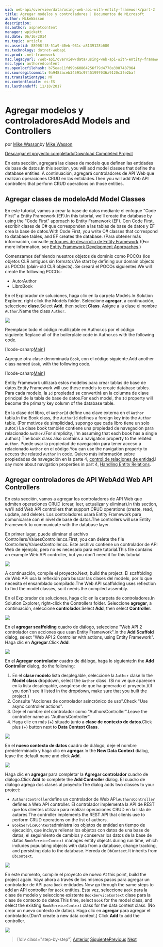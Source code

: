 ```yaml
---
uid: web-api/overview/data/using-web-api-with-entity-framework/part-2
title: Agregar modelos y controladores | Documentos de Microsoft
author: MikeWasson
description: 
ms.author: aspnetcontent
manager: wpickett
ms.date: 06/16/2014
ms.topic: article
ms.assetid: 88908ff8-51a9-40eb-931c-a8139128b680
ms.technology: dotnet-webapi
ms.prod: .net-framework
msc.legacyurl: /web-api/overview/data/using-web-api-with-entity-framework/part-2
msc.type: authoredcontent
ms.openlocfilehash: b75eae11fd99b60864256f79d4770a3007487964
ms.sourcegitcommit: 9a9483aceb34591c97451997036a9120c3fe2baf
ms.translationtype: MT
ms.contentlocale: es-ES
ms.lasthandoff: 11/10/2017
---
```

<a name="add-models-and-controllers"></a><span data-ttu-id="fefd4-102">Agregar modelos y controladores</span><span class="sxs-lookup"><span data-stu-id="fefd4-102">Add Models and Controllers</span></span>
====================
<span data-ttu-id="fefd4-103">por [Mike Wasson](https://github.com/MikeWasson)</span><span class="sxs-lookup"><span data-stu-id="fefd4-103">by [Mike Wasson](https://github.com/MikeWasson)</span></span>

[<span data-ttu-id="fefd4-104">Descargar el proyecto completado</span><span class="sxs-lookup"><span data-stu-id="fefd4-104">Download Completed Project</span></span>](https://github.com/MikeWasson/BookService)

<span data-ttu-id="fefd4-105">En esta sección, agregará las clases de modelo que definen las entidades de base de datos.</span><span class="sxs-lookup"><span data-stu-id="fefd4-105">In this section, you will add model classes that define the database entities.</span></span> <span data-ttu-id="fefd4-106">A continuación, agregará controladores de API Web que realizan operaciones CRUD en las entidades.</span><span class="sxs-lookup"><span data-stu-id="fefd4-106">Then you will add Web API controllers that perform CRUD operations on those entities.</span></span>

## <a name="add-model-classes"></a><span data-ttu-id="fefd4-107">Agregar clases de modelo</span><span class="sxs-lookup"><span data-stu-id="fefd4-107">Add Model Classes</span></span>

<span data-ttu-id="fefd4-108">En este tutorial, vamos a crear la base de datos mediante el enfoque "Code First" a Entity Framework (EF).</span><span class="sxs-lookup"><span data-stu-id="fefd4-108">In this tutorial, we'll create the database by using the "Code First" approach to Entity Framework (EF).</span></span> <span data-ttu-id="fefd4-109">Con Code First, escribir clases de C# que corresponden a las tablas de base de datos y EF crea la base de datos.</span><span class="sxs-lookup"><span data-stu-id="fefd4-109">With Code First, you write C# classes that correspond to database tables, and EF creates the database.</span></span> <span data-ttu-id="fefd4-110">(Para obtener más información, consulte [enfoques de desarrollo de Entity Framework](https://msdn.microsoft.com/en-us/library/ms178359%28v=vs.110%29.aspx#dbfmfcf).)</span><span class="sxs-lookup"><span data-stu-id="fefd4-110">(For more information, see [Entity Framework Development Approaches](https://msdn.microsoft.com/en-us/library/ms178359%28v=vs.110%29.aspx#dbfmfcf).)</span></span>

<span data-ttu-id="fefd4-111">Comenzamos definiendo nuestros objetos de dominio como POCOs (los objetos CLR antiguos sin formato).</span><span class="sxs-lookup"><span data-stu-id="fefd4-111">We start by defining our domain objects as POCOs (plain-old CLR objects).</span></span> <span data-ttu-id="fefd4-112">Se creará el POCOs siguientes:</span><span class="sxs-lookup"><span data-stu-id="fefd4-112">We will create the following POCOs:</span></span>

- <span data-ttu-id="fefd4-113">Autor</span><span class="sxs-lookup"><span data-stu-id="fefd4-113">Author</span></span>
- <span data-ttu-id="fefd4-114">Libro</span><span class="sxs-lookup"><span data-stu-id="fefd4-114">Book</span></span>

<span data-ttu-id="fefd4-115">En el Explorador de soluciones, haga clic en la carpeta Models.</span><span class="sxs-lookup"><span data-stu-id="fefd4-115">In Solution Explorer, right click the Models folder.</span></span> <span data-ttu-id="fefd4-116">Seleccione **agregar**, a continuación, seleccione **clase**.</span><span class="sxs-lookup"><span data-stu-id="fefd4-116">Select **Add**, then select **Class**.</span></span> <span data-ttu-id="fefd4-117">Asigne a la clase el nombre `Author`.</span><span class="sxs-lookup"><span data-stu-id="fefd4-117">Name the class `Author`.</span></span>

![](part-2/_static/image1.png)

<span data-ttu-id="fefd4-118">Reemplace todo el código reutilizable en Author.cs por el código siguiente.</span><span class="sxs-lookup"><span data-stu-id="fefd4-118">Replace all of the boilerplate code in Author.cs with the following code.</span></span>

[!code-csharp[Main](part-2/samples/sample1.cs)]

<span data-ttu-id="fefd4-119">Agregue otra clase denominada `Book`, con el código siguiente.</span><span class="sxs-lookup"><span data-stu-id="fefd4-119">Add another class named `Book`, with the following code.</span></span>

[!code-csharp[Main](part-2/samples/sample2.cs)]

<span data-ttu-id="fefd4-120">Entity Framework utilizará estos modelos para crear tablas de base de datos.</span><span class="sxs-lookup"><span data-stu-id="fefd4-120">Entity Framework will use these models to create database tables.</span></span> <span data-ttu-id="fefd4-121">Para cada modelo, la `Id` propiedad se convertirá en la columna de clave principal de la tabla de base de datos.</span><span class="sxs-lookup"><span data-stu-id="fefd4-121">For each model, the `Id` property will become the primary key column of the database table.</span></span>

<span data-ttu-id="fefd4-122">En la clase del libro, el `AuthorId` define una clave externa en el `Author` tabla.</span><span class="sxs-lookup"><span data-stu-id="fefd4-122">In the Book class, the `AuthorId` defines a foreign key into the `Author` table.</span></span> <span data-ttu-id="fefd4-123">(Por motivos de simplicidad, supongo que cada libro tiene un solo autor.) La clase book también contiene una propiedad de navegación para relacionado `Author`.</span><span class="sxs-lookup"><span data-stu-id="fefd4-123">(For simplicity, I'm assuming that each book has a single author.) The book class also contains a navigation property to the related `Author`.</span></span> <span data-ttu-id="fefd4-124">Puede usar la propiedad de navegación para tener acceso a relacionado `Author` en el código.</span><span class="sxs-lookup"><span data-stu-id="fefd4-124">You can use the navigation property to access the related `Author` in code.</span></span> <span data-ttu-id="fefd4-125">Quiero más información sobre propiedades de navegación en la parte 4, [control de relaciones de entidad](part-4.md).</span><span class="sxs-lookup"><span data-stu-id="fefd4-125">I say more about navigation properties in part 4, [Handling Entity Relations](part-4.md).</span></span>

## <a name="add-web-api-controllers"></a><span data-ttu-id="fefd4-126">Agregar controladores de API Web</span><span class="sxs-lookup"><span data-stu-id="fefd4-126">Add Web API Controllers</span></span>

<span data-ttu-id="fefd4-127">En esta sección, vamos a agregar los controladores de API Web que admiten operaciones CRUD (crear, leer, actualizar y eliminar).</span><span class="sxs-lookup"><span data-stu-id="fefd4-127">In this section, we'll add Web API controllers that support CRUD operations (create, read, update, and delete).</span></span> <span data-ttu-id="fefd4-128">Los controladores usará Entity Framework para comunicarse con el nivel de base de datos.</span><span class="sxs-lookup"><span data-stu-id="fefd4-128">The controllers will use Entity Framework to communicate with the database layer.</span></span>

<span data-ttu-id="fefd4-129">En primer lugar, puede eliminar el archivo Controllers/ValuesController.cs.</span><span class="sxs-lookup"><span data-stu-id="fefd4-129">First, you can delete the file Controllers/ValuesController.cs.</span></span> <span data-ttu-id="fefd4-130">Este archivo contiene un controlador de API Web de ejemplo, pero no es necesario para este tutorial.</span><span class="sxs-lookup"><span data-stu-id="fefd4-130">This file contains an example Web API controller, but you don't need it for this tutorial.</span></span>

![](part-2/_static/image2.png)

<span data-ttu-id="fefd4-131">A continuación, compile el proyecto.</span><span class="sxs-lookup"><span data-stu-id="fefd4-131">Next, build the project.</span></span> <span data-ttu-id="fefd4-132">El scaffolding de Web API usa la reflexión para buscar las clases del modelo, por lo que necesita el ensamblado compilado.</span><span class="sxs-lookup"><span data-stu-id="fefd4-132">The Web API scaffolding uses reflection to find the model classes, so it needs the compiled assembly.</span></span>

<span data-ttu-id="fefd4-133">En el Explorador de soluciones, haga clic en la carpeta de controladores.</span><span class="sxs-lookup"><span data-stu-id="fefd4-133">In Solution Explorer, right-click the Controllers folder.</span></span> <span data-ttu-id="fefd4-134">Seleccione **agregar**, a continuación, seleccione **controlador**.</span><span class="sxs-lookup"><span data-stu-id="fefd4-134">Select **Add**, then select **Controller**.</span></span>

![](part-2/_static/image3.png)

<span data-ttu-id="fefd4-135">En el **agregar scaffolding** cuadro de diálogo, seleccione "Web API 2 controlador con acciones que usan Entity Framework".</span><span class="sxs-lookup"><span data-stu-id="fefd4-135">In the **Add Scaffold** dialog, select "Web API 2 Controller with actions, using Entity Framework".</span></span> <span data-ttu-id="fefd4-136">Haga clic en **Agregar**.</span><span class="sxs-lookup"><span data-stu-id="fefd4-136">Click **Add**.</span></span>

![](part-2/_static/image4.png)

<span data-ttu-id="fefd4-137">En el **Agregar controlador** cuadro de diálogo, haga lo siguiente:</span><span class="sxs-lookup"><span data-stu-id="fefd4-137">In the **Add Controller** dialog, do the following:</span></span>

1. <span data-ttu-id="fefd4-138">En el **clase modelo** lista desplegable, seleccione la `Author` clase.</span><span class="sxs-lookup"><span data-stu-id="fefd4-138">In the **Model class** dropdown, select the `Author` class.</span></span> <span data-ttu-id="fefd4-139">(Si no ve que aparecen en la lista desplegable, asegúrese de que ha generado el proyecto.)</span><span class="sxs-lookup"><span data-stu-id="fefd4-139">(If you don't see it listed in the dropdown, make sure that you built the project.)</span></span>
2. <span data-ttu-id="fefd4-140">Consulte "Acciones de controlador asincrónico de uso".</span><span class="sxs-lookup"><span data-stu-id="fefd4-140">Check "Use async controller actions".</span></span>
3. <span data-ttu-id="fefd4-141">Deje el nombre del controlador como &quot;AuthorsController&quot;.</span><span class="sxs-lookup"><span data-stu-id="fefd4-141">Leave the controller name as &quot;AuthorsController&quot;.</span></span>
4. <span data-ttu-id="fefd4-142">Haga clic en más (+) situado junto a **clase de contexto de datos**.</span><span class="sxs-lookup"><span data-stu-id="fefd4-142">Click plus (+) button next to **Data Context Class**.</span></span>

![](part-2/_static/image5.png)

<span data-ttu-id="fefd4-143">En el **nuevo contexto de datos** cuadro de diálogo, deje el nombre predeterminado y haga clic en **agregar**.</span><span class="sxs-lookup"><span data-stu-id="fefd4-143">In the **New Data Context** dialog, leave the default name and click **Add**.</span></span>

![](part-2/_static/image6.png)

<span data-ttu-id="fefd4-144">Haga clic en **agregar** para completar la **Agregar controlador** cuadro de diálogo.</span><span class="sxs-lookup"><span data-stu-id="fefd4-144">Click **Add** to complete the **Add Controller** dialog.</span></span> <span data-ttu-id="fefd4-145">El cuadro de diálogo agrega dos clases al proyecto:</span><span class="sxs-lookup"><span data-stu-id="fefd4-145">The dialog adds two classes to your project:</span></span>

- <span data-ttu-id="fefd4-146">`AuthorsController`define un controlador de Web API.</span><span class="sxs-lookup"><span data-stu-id="fefd4-146">`AuthorsController` defines a Web API controller.</span></span> <span data-ttu-id="fefd4-147">El controlador implementa la API de REST que los clientes utilizan para realizar operaciones CRUD en la lista de autores.</span><span class="sxs-lookup"><span data-stu-id="fefd4-147">The controller implements the REST API that clients use to perform CRUD operations on the list of authors.</span></span>
- <span data-ttu-id="fefd4-148">`BookServiceContext`administra los objetos de entidad en tiempo de ejecución, que incluye rellenar los objetos con datos de una base de datos, el seguimiento de cambios y conservar los datos de la base de datos.</span><span class="sxs-lookup"><span data-stu-id="fefd4-148">`BookServiceContext` manages entity objects during run time, which includes populating objects with data from a database, change tracking, and persisting data to the database.</span></span> <span data-ttu-id="fefd4-149">Hereda de `DbContext`.</span><span class="sxs-lookup"><span data-stu-id="fefd4-149">It inherits from `DbContext`.</span></span>

![](part-2/_static/image7.png)

<span data-ttu-id="fefd4-150">En este momento, compile el proyecto de nuevo.</span><span class="sxs-lookup"><span data-stu-id="fefd4-150">At this point, build the project again.</span></span> <span data-ttu-id="fefd4-151">Vaya ahora a través de los mismos pasos para agregar un controlador de API para `Book` entidades.</span><span class="sxs-lookup"><span data-stu-id="fefd4-151">Now go through the same steps to add an API controller for `Book` entities.</span></span> <span data-ttu-id="fefd4-152">Esta vez, seleccione `Book` para la clase de modelo y seleccione existente `BookServiceContext` clase para la clase de contexto de datos.</span><span class="sxs-lookup"><span data-stu-id="fefd4-152">This time, select `Book` for the model class, and select the existing `BookServiceContext` class for the data context class.</span></span> <span data-ttu-id="fefd4-153">(No crear un nuevo contexto de datos). Haga clic en **agregar** para agregar el controlador.</span><span class="sxs-lookup"><span data-stu-id="fefd4-153">(Don't create a new data context.) Click **Add** to add the controller.</span></span>

![](part-2/_static/image8.png)

>[!div class="step-by-step"]
<span data-ttu-id="fefd4-154">[Anterior](part-1.md)
[Siguiente](part-3.md)</span><span class="sxs-lookup"><span data-stu-id="fefd4-154">[Previous](part-1.md)
[Next](part-3.md)</span></span>
